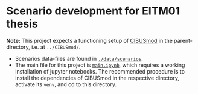 # Scenario development for EITM01 thesis

**Note:** This project expects a functioning setup of
[CIBUSmod](https://github.com/SLU-foodsystems/CIBUSmod) in the parent-directory,
i.e. at `../CIBUSmod/`.

- Scenarios data-files are found in [`./data/scenarios`](./data/scenarios).
- The main file for this project is [`main.ipynb`](main.ipynb), which requires a
  working installation of jupyter notebooks. The recommended procedure is to
  install the dependencies of CIBUSmod in the respective directory, activate its
  `venv`, and cd to this directory.


